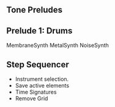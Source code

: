 Tone Preludes
-------------

Prelude 1: Drums
----------------
MembraneSynth
MetalSynth
NoiseSynth

Step Sequencer
--------------
- Instrument selection.
- Save active elements
- Time Signatures
- Remove Grid
